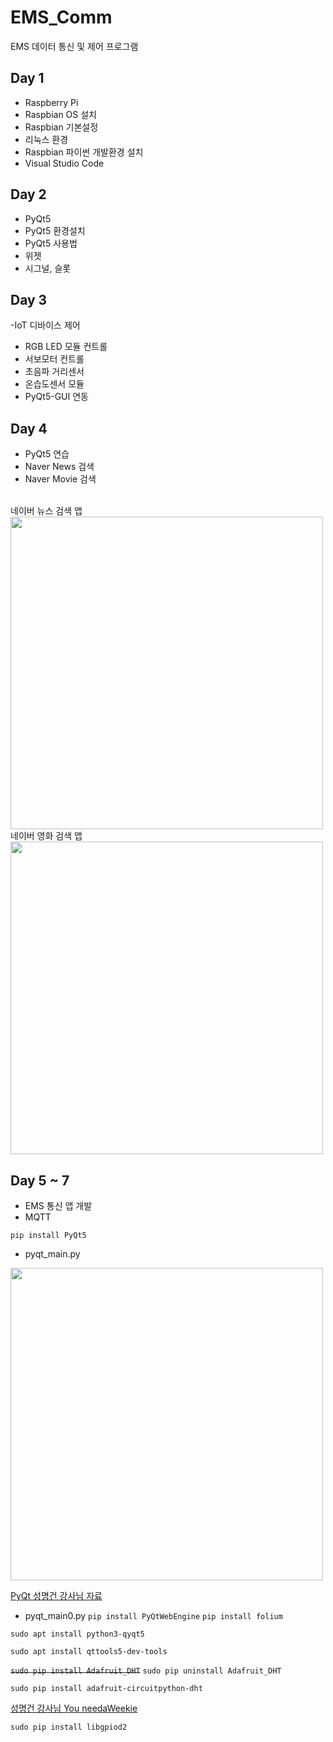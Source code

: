 # EMS_Comm
EMS 데이터 통신 및 제어 프로그램

## Day 1 
- Raspberry Pi
 - Raspbian OS 설치
 - Raspbian 기본설정
 - 리눅스 환경
 - Raspbian 파이썬 개발환경 설치
 - Visual Studio Code

## Day 2 
- PyQt5
 - PyQt5 환경설치
 - PyQt5 사용법
  - 위젯
  - 시그널, 슬롯

## Day 3
-IoT 디바이스 제어
 - RGB LED 모듈 컨트롤
 - 서보모터 컨트롤
 - 초음파 거리센서
 - 온습도센서 모듈
 - PyQt5-GUI 연동
 
 ## Day 4
 - PyQt5 연습
 - Naver News 검색
 - Naver Movie 검색

<br/>네이버 뉴스 검색 앱<br/>
<img src="https://user-images.githubusercontent.com/83456300/176105751-20dc5cbc-8adf-4357-a34e-ecebeea26976.png" width="500">
<br/>네이버 영화 검색 앱<br/>
<img src="https://user-images.githubusercontent.com/83456300/176106419-da2895de-c82b-4fdc-a963-69ef67182454.png" width="500">


## Day 5 ~ 7
- EMS 통신 앱 개발
 - MQTT


`pip install PyQt5`

 - pyqt_main.py
<img src="https://user-images.githubusercontent.com/83456300/175842006-d5af8d18-5c3c-4ab4-b792-d158e78e4294.png" width="500">

[PyQt 성명건 강사님 자료](https://docs.google.com/document/d/18Y94vYwpn8wkcCZU1LQxCe417Fn3AF4DpPDPQnnvcfc/edit#heading=h.hq2k5y9ldoh5)
 - pyqt_main0.py
`pip install PyQtWebEngine`
`pip install folium`




`sudo apt install python3-qyqt5`

`sudo apt install qttools5-dev-tools`

~~`sudo pip install Adafruit_DHT`~~ `sudo pip uninstall Adafruit_DHT`

`sudo pip install adafruit-circuitpython-dht`

[성명건 강사님 You needaWeekie](https://youneedawiki.com/app/page/1IzpIJKAo7ci1IUfguYpr8hucVc8VpY9fFoy9bWNdyR4)


`sudo pip install libgpiod2`
